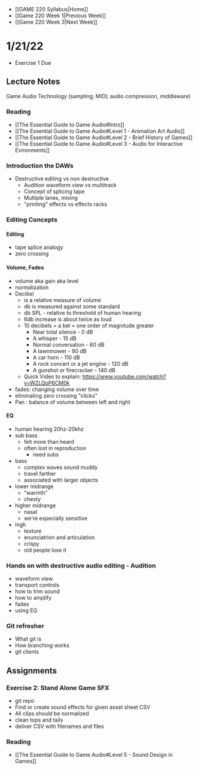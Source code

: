 - [[GAME 220 Syllabus|Home]]
- [[Game 220 Week 1|Previous Week]]
- [[Game 220 Week 3|Next Week]]

# 1/21/22
- Exercise 1 Due

## Lecture Notes
Game Audio Technology (sampling; MIDI; audio compression, middleware)

### Reading
- [[The Essential Guide to Game Audio#Intro]]
- [[The Essential Guide to Game Audio#Level 1 - Animation Art Audio]]
- [[The Essential Guide to Game Audio#Level 2 - Brief History of Games]]
- [[The Essential Guide to Game Audio#Level 3 - Audio for Interactive Evironments]]

### Introduction the DAWs
- Destructive editing vs non destructive
	- Audition waveform view vs multitrack
	- Concept of splicing tape
	- Multiple lanes, mixing
	- "printing" effects vs effects racks

### Editing Concepts
#### Editing
- tape splice analogy
- zero crossing

#### Volume, Fades
- volume aka gain aka level
- normalization
- Decibel
	- is a relative measure of volume
	- db is measured against some standard
	- db SPL - relative to threshold of human hearing
	- 6db increase is about twice as loud
	- 10 decibels = a bel = one order of magnitude greater
		-   Near total silence - 0 dB
		-   A whisper - 15 dB
		-   Normal conversation - 60 dB
		-   A lawnmower - 90 dB
		-   A car horn - 110 dB
		-   A rock concert or a jet engine - 120 dB
		-   A gunshot or firecracker - 140 dB
	- Quick Video to explain: https://www.youtube.com/watch?v=WZLQoP6CM0k
- fades: changing volume over time
- eliminating zero crossing "clicks"
- Pan : balance of volume between left and right

#### EQ 
- human hearing 20hz-20khz
- sub bass 
	- felt more than heard
	- often lost in reproduction
	  - need subs
- bass
	- complex waves sound muddy
	- travel farther
    - associated with larger objects
- lower midrange
	- "warmth"
	- chesty
- higher midrange
	- nasal
	- we're especially sensitive
- high
	- texture
	- enunciatrion and articulation
	- crispy
	- old people lose it 

### Hands on with destructive audio editing - Audition
- waveform view
- transport controls
- how to trim sound
- how to amplify
- fades
- using EQ

### Git refresher
- What git is
- How branching works
- git clients

## Assignments
### Exercise 2: Stand Alone Game SFX
- git repo
- Find or create sound effects for given asset sheet CSV
- All clips should be normalized
- clean tops and tails
- deliver CSV with filenames and files

### Reading
- [[The Essential Guide to Game Audio#Level 5 - Sound Design in Games]]